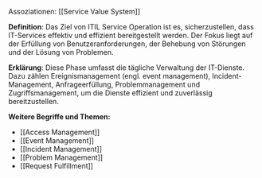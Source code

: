 Assoziationen: [[Service Value System]]

**Definition**:
Das Ziel von ITIL Service Operation ist es, sicherzustellen, dass IT-Services effektiv und effizient bereitgestellt werden. Der Fokus liegt auf der Erfüllung von Benutzeranforderungen, der Behebung von Störungen und der Lösung von Problemen.

**Erklärung**:
Diese Phase umfasst die tägliche Verwaltung der IT-Dienste. Dazu zählen Ereignismanagement (engl. event management), Incident-Management, Anfrageerfüllung, Problemmanagement und Zugriffsmanagement, um die Dienste effizient und zuverlässig bereitzustellen.

**Weitere Begriffe und Themen:**
- [[Access Management]]
- [[Event Management]]
- [[Incident Management]]
- [[Problem Management]]
- [[Request Fulfillment]]

